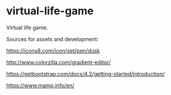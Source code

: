 # virtual-life-game
Virtual life game.

Sources for assets and development: 


https://icons8.com/icon/set/pen/dusk


http://www.colorzilla.com/gradient-editor/


https://getbootstrap.com/docs/4.2/getting-started/introduction/


https://www.mamp.info/en/
